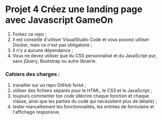 # Projet 4 Créez une landing page avec Javascript GameOn

1. Forkez ce repo ;
2. Il est conseillé d'utiliser VisualStudio Code et vous pouvez utiliser Docker, mais ce n'est pas obligatoire ;
3. Il n'y a aucune dépendance ;
4. Vous ne devez utiliser que du CSS personnalisé et du JavaScript pur, sans jQuery, Bootstrap ou autre librairie.

### Cahiers des charges :
1. travailler sur un repo GitHub forké ;
2. utiliser des fichiers séparés pour le HTML, le CSS et le JavaScript ;
3. toujours commenter ton code (décrire chaque fonction et chaque classe, ainsi que les parties du code qui nécessitent plus de détails) ;
4. tester manuellement les fonctionnalités, les entrées de formulaire et l'affichage responsive.
